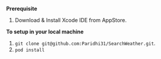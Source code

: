 **Prerequisite**
1. Download & Install Xcode IDE from AppStore. 

**To setup in your local machine**
1. `git clone git@github.com:Paridhi31/SearchWeather.git`.
2. `pod install`
